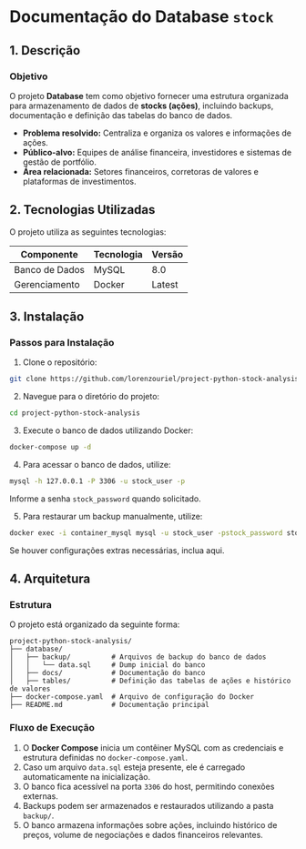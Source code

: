 # Documentação do Database `stock`

## 1. Descrição

### Objetivo
O projeto **Database** tem como objetivo fornecer uma estrutura organizada para armazenamento de dados de **stocks (ações)**, incluindo backups, documentação e definição das tabelas do banco de dados.

- **Problema resolvido:** Centraliza e organiza os valores e informações de ações.
- **Público-alvo:** Equipes de análise financeira, investidores e sistemas de gestão de portfólio.
- **Área relacionada:** Setores financeiros, corretoras de valores e plataformas de investimentos.

## 2. Tecnologias Utilizadas

O projeto utiliza as seguintes tecnologias:

| Componente   | Tecnologia | Versão  |
|-------------|-----------|---------|
| Banco de Dados | MySQL      | 8.0     |
| Gerenciamento | Docker     | Latest  |

## 3. Instalação

### Passos para Instalação

1. Clone o repositório:
```sh
git clone https://github.com/lorenzouriel/project-python-stock-analysis.git
```

2. Navegue para o diretório do projeto:
```sh
cd project-python-stock-analysis
```

3. Execute o banco de dados utilizando Docker:
```sh
docker-compose up -d
```

4. Para acessar o banco de dados, utilize:
```sh
mysql -h 127.0.0.1 -P 3306 -u stock_user -p
```

Informe a senha `stock_password` quando solicitado.

5. Para restaurar um backup manualmente, utilize:
```sh
docker exec -i container_mysql mysql -u stock_user -pstock_password stock < database/backup/data.sql
```

Se houver configurações extras necessárias, inclua aqui.

## 4. Arquitetura

### Estrutura
O projeto está organizado da seguinte forma:

```
project-python-stock-analysis/
├── database/
│   ├── backup/          # Arquivos de backup do banco de dados
│   │   └── data.sql     # Dump inicial do banco
│   ├── docs/            # Documentação do banco
│   ├── tables/          # Definição das tabelas de ações e histórico de valores
├── docker-compose.yaml  # Arquivo de configuração do Docker
├── README.md            # Documentação principal
```

### Fluxo de Execução

1. O **Docker Compose** inicia um contêiner MySQL com as credenciais e estrutura definidas no `docker-compose.yaml`.
2. Caso um arquivo `data.sql` esteja presente, ele é carregado automaticamente na inicialização.
3. O banco fica acessível na porta `3306` do host, permitindo conexões externas.
4. Backups podem ser armazenados e restaurados utilizando a pasta `backup/`.
5. O banco armazena informações sobre ações, incluindo histórico de preços, volume de negociações e dados financeiros relevantes.
